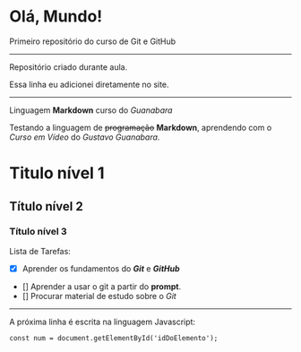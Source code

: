 # Olá, Mundo!
 Primeiro repositório do curso de Git e GitHub
***
Repositório criado durante aula.

Essa linha eu adicionei diretamente no site.
***

Linguagem **Markdown** curso do *Guanabara*

Testando a linguagem de ~~programação~~ **Markdown**, aprendendo com o *Curso em Vídeo* do *Gustavo Guanabara*.
# Titulo nível 1
## Título nível 2
### Título nível 3

Lista de Tarefas:
- [x] Aprender os fundamentos do _**Git**_ e _**GitHub**_
- [] Aprender a usar o git a partir do **prompt**.
- [] Procurar material de estudo sobre o _Git_

***
A próxima linha é escrita na linguagem Javascript:
```
const num = document.getElementById('idDoElemento');

```
